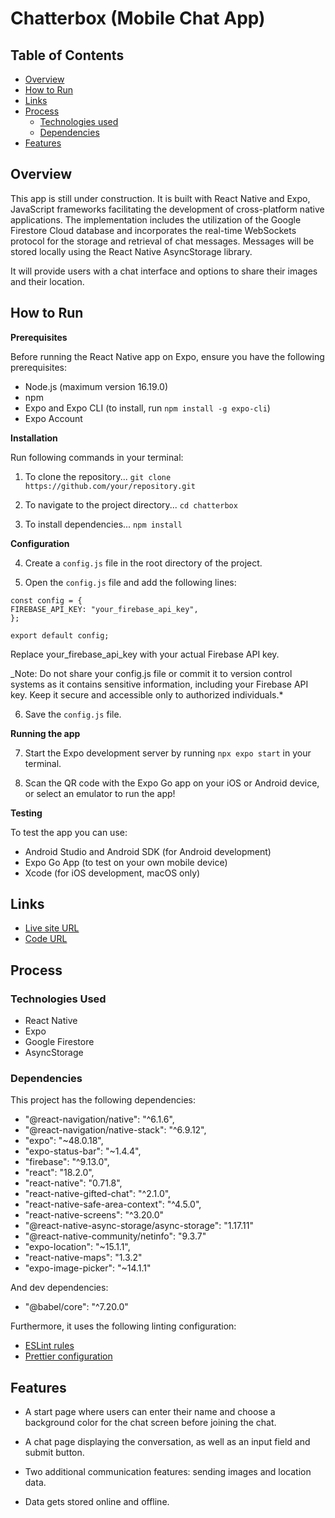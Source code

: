 # Chatterbox (Mobile Chat App)

## Table of Contents

- [Overview](#overview)
- [How to Run](#how-to-run)
- [Links](#links)
- [Process](#process)
  - [Technologies used](#technologies-used)
  - [Dependencies](#dependencies)
- [Features](#features)

## Overview

This app is still under construction. It is built with React Native and Expo, JavaScript frameworks facilitating the development of cross-platform native applications. The implementation includes the utilization of the Google Firestore Cloud database and incorporates the real-time WebSockets protocol for the storage and retrieval of chat messages. Messages will be stored locally using the React Native AsyncStorage library.

It will provide users with a chat interface and options to share their images and their location.

## How to Run

**Prerequisites**

Before running the React Native app on Expo, ensure you have the following prerequisites:

- Node.js (maximum version 16.19.0)
- npm
- Expo and Expo CLI (to install, run `npm install -g expo-cli`)
- Expo Account

**Installation**

Run following commands in your terminal:

1. To clone the repository...
   `git clone https://github.com/your/repository.git`

2. To navigate to the project directory...
   `cd chatterbox`

3. To install dependencies...
   `npm install`

**Configuration**

4. Create a `config.js` file in the root directory of the project.

5. Open the `config.js` file and add the following lines:

```
const config = {
FIREBASE_API_KEY: "your_firebase_api_key",
};

export default config;
```

Replace your_firebase_api_key with your actual Firebase API key.

\_Note: Do not share your config.js file or commit it to version control systems as it contains sensitive information, including your Firebase API key. Keep it secure and accessible only to authorized individuals.\*

6. Save the `config.js` file.

**Running the app**

7. Start the Expo development server by running `npx expo start` in your terminal.

8. Scan the QR code with the Expo Go app on your iOS or Android device, or select an emulator to run the app!

**Testing**

To test the app you can use:

- Android Studio and Android SDK (for Android development)
- Expo Go App (to test on your own mobile device)
- Xcode (for iOS development, macOS only)

## Links

- [Live site URL]()
- [Code URL](https://github.com/ElenaUJ/chatterbox)

## Process

### Technologies Used

- React Native
- Expo
- Google Firestore
- AsyncStorage

### Dependencies

This project has the following dependencies:

- "@react-navigation/native": "^6.1.6",
- "@react-navigation/native-stack": "^6.9.12",
- "expo": "~48.0.18",
- "expo-status-bar": "~1.4.4",
- "firebase": "^9.13.0",
- "react": "18.2.0",
- "react-native": "0.71.8",
- "react-native-gifted-chat": "^2.1.0",
- "react-native-safe-area-context": "^4.5.0",
- "react-native-screens": "^3.20.0"
- "@react-native-async-storage/async-storage": "1.17.11"
- "@react-native-community/netinfo": "9.3.7"
- "expo-location": "~15.1.1",
- "react-native-maps": "1.3.2"
- "expo-image-picker": "~14.1.1"

And dev dependencies:

- "@babel/core": "^7.20.0"

Furthermore, it uses the following linting configuration:

- [ESLint rules](https://github.com/mydea/simple-pokedex-app/blob/master/.eslintrc)
- [Prettier configuration](https://stackoverflow.com/questions/55430906/prettier-single-quote-for-javascript-and-json-double-quote-for-html-sass-and-c)

## Features

- A start page where users can enter their name and choose a background color for the chat screen before joining the chat.

- A chat page displaying the conversation, as well as an input field and submit button.

- Two additional communication features: sending images and location data.

- Data gets stored online and offline.
